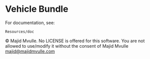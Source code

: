 Vehicle Bundle
==============

For documentation, see:

    Resources/doc
    
&copy; Majid Mvulle. No LICENSE is offered for this software. You are not allowed to use/modify it without the consent of Majid Mvulle <majid@majidmvulle.com>
